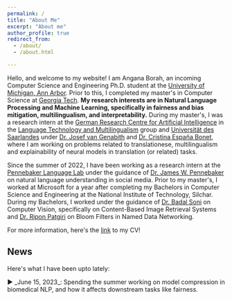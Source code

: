 ```yaml
---
permalink: /
title: "About Me"
excerpt: "About me"
author_profile: true
redirect_from: 
  - /about/
  - /about.html

--- 
```

Hello, and welcome to my website! I am Angana Borah, an incoming Computer Science and Engineering Ph.D. student at the [University of Michigan, Ann Arbor](https://cse.engin.umich.edu/academics/graduate/graduate-programs/phd-in-cse/). Prior to this, I completed my master's in Computer Science at [Georgia Tech](https://www.cc.gatech.edu/). **My research interests are in Natural Language Processing and Machine Learning, specifically in fairness and bias mitigation, multilingualism, and interpretability.** 
During my master's, I was a research intern at the [German Research Centre for Artificial Intelligence](https://www.dfki.de/web) in the [Language Technology and Multilingualism](https://www.dfki.de/web/forschung/forschungsbereiche/sprachtechnologie-und-multilingualitaet) group and [Universität des Saarlandes](https://www.uni-saarland.de/start.html) under [Dr. Josef van Genabith](https://www.uni-saarland.de/lehrstuhl/genabith.html) and [Dr. Cristina España Bonet](https://www.dfki.de/web/forschung/forschungsbereiche/sprachtechnologie-und-multilingualitaet/mt-team), where I am working on problems related to translationese, multilingualism and explainability of neural models in translation (or related) tasks. 

Since the summer of 2022, I have been working as a research intern at the [Pennebaker Language Lab](https://www.words.live/) under the guidance of [Dr. James W. Pennebaker](https://liberalarts.utexas.edu/psychology/faculty/pennebak) on natural language understanding in social media. Prior to my master's, I worked at Microsoft for a year after completing my Bachelors in Computer Science and Engineering at the National Institute of Technology, Silchar. During my Bachelors, I worked under the guidance of [Dr. Badal Soni](http://cs.nits.ac.in/badal/) on Computer Vision, specifically on Content-Based Image Retrieval Systems and [Dr. Ripon Patgiri](http://cs.nits.ac.in/rp/) on Bloom Filters in Named Data Networking.  

For more information, here's the [link](https://drive.google.com/file/d/1TEnTnypLD_HCn9EaXon2p5EhLqcEJsp6/view?usp=sharing) to my CV! 

<h2>News</h2> 

Here's what I have been upto lately: 
<section id="news" class="mt-5">
▶ _June 15, 2023_: Spending the summer working on model compression in biomedical NLP, and how it affects downstream tasks like fairness. 
</section>

         

